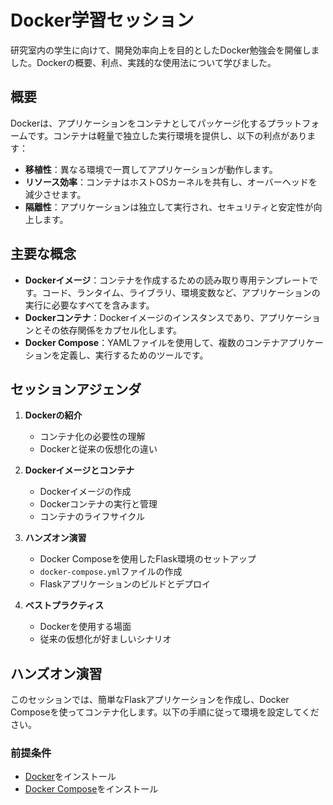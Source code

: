 # Docker学習セッション

研究室内の学生に向けて、開発効率向上を目的としたDocker勉強会を開催しました。Dockerの概要、利点、実践的な使用法について学びました。

## 概要

Dockerは、アプリケーションをコンテナとしてパッケージ化するプラットフォームです。コンテナは軽量で独立した実行環境を提供し、以下の利点があります：

- **移植性**：異なる環境で一貫してアプリケーションが動作します。
- **リソース効率**：コンテナはホストOSカーネルを共有し、オーバーヘッドを減少させます。
- **隔離性**：アプリケーションは独立して実行され、セキュリティと安定性が向上します。

## 主要な概念

- **Dockerイメージ**：コンテナを作成するための読み取り専用テンプレートです。コード、ランタイム、ライブラリ、環境変数など、アプリケーションの実行に必要なすべてを含みます。
- **Dockerコンテナ**：Dockerイメージのインスタンスであり、アプリケーションとその依存関係をカプセル化します。
- **Docker Compose**：YAMLファイルを使用して、複数のコンテナアプリケーションを定義し、実行するためのツールです。

## セッションアジェンダ

1. **Dockerの紹介**
   - コンテナ化の必要性の理解
   - Dockerと従来の仮想化の違い

2. **Dockerイメージとコンテナ**
   - Dockerイメージの作成
   - Dockerコンテナの実行と管理
   - コンテナのライフサイクル

3. **ハンズオン演習**
   - Docker Composeを使用したFlask環境のセットアップ
   - `docker-compose.yml`ファイルの作成
   - Flaskアプリケーションのビルドとデプロイ

4. **ベストプラクティス**
   - Dockerを使用する場面
   - 従来の仮想化が好ましいシナリオ

## ハンズオン演習

このセッションでは、簡単なFlaskアプリケーションを作成し、Docker Composeを使ってコンテナ化します。以下の手順に従って環境を設定してください。

### 前提条件

- [Docker](https://www.docker.com/get-started)をインストール
- [Docker Compose](https://docs.docker.com/compose/install/)をインストール
